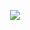 <p align="center">
 <a href="https://github.com/DenverCoder1/readme-typing-svg"><img src="https://readme-typing-svg.herokuapp.com?font=Time+New+Roman&color=cyan&size=25&center=true&vCenter=true&width=600&height=100&lines=Hola+Folks!+,I'm+Rabin Shrestha..&hearts;+,;I'm+a+Computer+Science+Undergraduate,;Active+Learner/Researcher,;Love+to+learn+new+stuffs..<3"></a>
</p>

